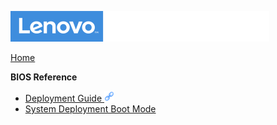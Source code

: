 ![Commercial Deployment Readiness Team](../img/cdrt.png)

[Home](/)

**BIOS Reference**

- [Deployment Guide ![ ](../img/link.png)](https://download.lenovo.com/cdrt/wp/bios.html)
- [System Deployment Boot Mode](bios/sdbm.md)
